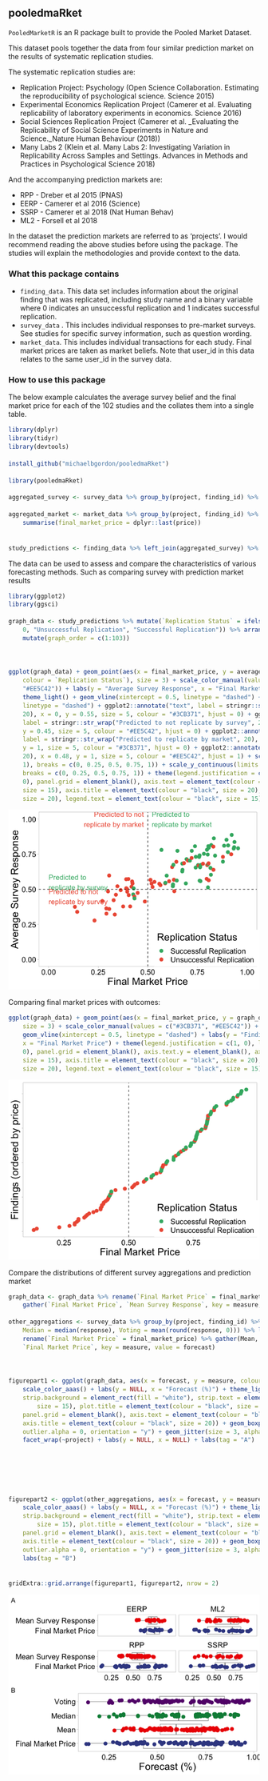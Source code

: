 
## pooledmaRket

`PooledMarketR` is an R package built to provide the Pooled Market
Dataset.

This dataset pools together the data from four similar prediction market
on the results of systematic replication studies.

The systematic replication studies are:

  - Replication Project: Psychology (Open Science Collaboration.
    Estimating the reproducibility of psychological science. Science
    2015)
  - Experimental Economics Replication Project (Camerer et
    al. Evaluating replicability of laboratory experiments in
    economics. Science 2016)
  - Social Sciences Replication Project (Camerer et al. \_Evaluating the
    Replicability of Social Science Experiments in Nature and
    Science.\_Nature Human Behaviour (2018))
  - Many Labs 2 (Klein et al. Many Labs 2: Investigating Variation in
    Replicability Across Samples and Settings. Advances in Methods and
    Practices in Psychological Science 2018)

And the accompanying prediction markets are:

  - RPP - Dreber et al 2015 (PNAS)
  - EERP - Camerer et al 2016 (Science)
  - SSRP - Camerer et al 2018 (Nat Human Behav)
  - ML2 - Forsell et al 2018

In the dataset the prediction markets are referred to as ‘projects’. I
would recommend reading the above studies before using the package. The
studies will explain the methodologies and provide context to the data.

### What this package contains

  - `finding_data`. This data set includes information about the
    original finding that was replicated, including study name and a
    binary variable where 0 indicates an unsuccessful replication and 1
    indicates successful replication.
  - `survey_data` . This includes individual responses to pre-market
    surveys. See studies for specific survey information, such as
    question wording.
  - `market_data`. This includes individual transactions for each study.
    Final market prices are taken as market beliefs. Note that user\_id
    in this data relates to the same user\_id in the survey data.

### How to use this package

The below example calculates the average survey belief and the final
market price for each of the 102 studies and the collates them into a
single table.

``` r
library(dplyr)
library(tidyr)
library(devtools)

install_github("michaelbgordon/pooledmaRket")

library(pooledmaRket)

aggregated_survey <- survey_data %>% group_by(project, finding_id) %>% summarise(average_survey_response = mean(response))

aggregated_market <- market_data %>% group_by(project, finding_id) %>% arrange(time_stamp) %>% 
    summarise(final_market_price = dplyr::last(price))


study_predictions <- finding_data %>% left_join(aggregated_survey) %>% left_join(aggregated_market)
```

The data can be used to assess and compare the characteristics of
various forecasting methods. Such as comparing survey with prediction
market results

``` r
library(ggplot2)
library(ggsci)

graph_data <- study_predictions %>% mutate(`Replication Status` = ifelse(replicated == 
    0, "Unsuccessful Replication", "Successful Replication")) %>% arrange(final_market_price) %>% 
    mutate(graph_order = c(1:103))



ggplot(graph_data) + geom_point(aes(x = final_market_price, y = average_survey_response, 
    colour = `Replication Status`), size = 3) + scale_color_manual(values = c("#3CB371", 
    "#EE5C42")) + labs(y = "Average Survey Response", x = "Final Market Price") + 
    theme_light() + geom_vline(xintercept = 0.5, linetype = "dashed") + geom_hline(yintercept = 0.5, 
    linetype = "dashed") + ggplot2::annotate("text", label = stringr::str_wrap("Predicted to replicate by survey", 
    20), x = 0, y = 0.55, size = 5, colour = "#3CB371", hjust = 0) + ggplot2::annotate("text", 
    label = stringr::str_wrap("Predicted to not replicate by survey", 20), x = 0, 
    y = 0.45, size = 5, colour = "#EE5C42", hjust = 0) + ggplot2::annotate("text", 
    label = stringr::str_wrap("Predicted to replicate by market", 20), x = 0.52, 
    y = 1, size = 5, colour = "#3CB371", hjust = 0) + ggplot2::annotate("text", label = stringr::str_wrap("Predicted to not replicate by market", 
    20), x = 0.48, y = 1, size = 5, colour = "#EE5C42", hjust = 1) + scale_x_continuous(limits = c(0, 
    1), breaks = c(0, 0.25, 0.5, 0.75, 1)) + scale_y_continuous(limits = c(0, 1), 
    breaks = c(0, 0.25, 0.5, 0.75, 1)) + theme(legend.justification = c(1, 0), legend.position = c(1, 
    0), panel.grid = element_blank(), axis.text = element_text(colour = "black", 
    size = 15), axis.title = element_text(colour = "black", size = 20), legend.title = element_text(colour = "black", 
    size = 20), legend.text = element_text(colour = "black", size = 15), )
```

![](README_files/figure-gfm/unnamed-chunk-1-1.png)<!-- -->

Comparing final market prices with
outcomes:

``` r
ggplot(graph_data) + geom_point(aes(x = final_market_price, y = graph_order, colour = `Replication Status`), 
    size = 3) + scale_color_manual(values = c("#3CB371", "#EE5C42")) + theme_light() + 
    geom_vline(xintercept = 0.5, linetype = "dashed") + labs(y = "Findings (ordered by price)", 
    x = "Final Market Price") + theme(legend.justification = c(1, 0), legend.position = c(1, 
    0), panel.grid = element_blank(), axis.text.y = element_blank(), axis.text = element_text(colour = "black", 
    size = 15), axis.title = element_text(colour = "black", size = 20), legend.title = element_text(colour = "black", 
    size = 20), legend.text = element_text(colour = "black", size = 15), )
```

![](README_files/figure-gfm/unnamed-chunk-2-1.png)<!-- -->

Compare the distributions of different survey aggregations and
prediction
market

``` r
graph_data <- graph_data %>% rename(`Final Market Price` = final_market_price, `Mean Survey Response` = average_survey_response) %>% 
    gather(`Final Market Price`, `Mean Survey Response`, key = measure, value = forecast)

other_aggregations <- survey_data %>% group_by(project, finding_id) %>% summarise(Mean = mean(response), 
    Median = median(response), Voting = mean(round(response, 0))) %>% left_join(aggregated_market) %>% 
    rename(`Final Market Price` = final_market_price) %>% gather(Mean, Median, Voting, 
    `Final Market Price`, key = measure, value = forecast)



figurepart1 <- ggplot(graph_data, aes(x = forecast, y = measure, colour = measure)) + 
    scale_color_aaas() + labs(y = NULL, x = "Forecast (%)") + theme_light() + theme(legend.position = "none", 
    strip.background = element_rect(fill = "white"), strip.text = element_text(colour = "black", 
        size = 15), plot.title = element_text(colour = "black", size = 20, hjust = 0), 
    panel.grid = element_blank(), axis.text = element_text(colour = "black", size = 15), 
    axis.title = element_text(colour = "black", size = 20)) + geom_boxplot(color = "gray60", 
    outlier.alpha = 0, orientation = "y") + geom_jitter(size = 3, alpha = 1, height = 0.1) + 
    facet_wrap(~project) + labs(y = NULL, x = NULL) + labs(tag = "A")






figurepart2 <- ggplot(other_aggregations, aes(x = forecast, y = measure, colour = measure)) + 
    scale_color_aaas() + labs(y = NULL, x = "Forecast (%)") + theme_light() + theme(legend.position = "none", 
    strip.background = element_rect(fill = "white"), strip.text = element_text(colour = "black", 
        size = 15), plot.title = element_text(colour = "black", size = 20, hjust = 0), 
    panel.grid = element_blank(), axis.text = element_text(colour = "black", size = 15), 
    axis.title = element_text(colour = "black", size = 20)) + geom_boxplot(color = "gray60", 
    outlier.alpha = 0, orientation = "y") + geom_jitter(size = 3, alpha = 1, height = 0.1) + 
    labs(tag = "B")


gridExtra::grid.arrange(figurepart1, figurepart2, nrow = 2)
```

![](README_files/figure-gfm/unnamed-chunk-3-1.png)<!-- -->
